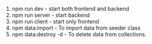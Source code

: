 1. npm run dev - start both frontend and backend
2. npm run server - start backend
3. npm run client - start only frontend
4. npm data:import - To import data from seeder class
5. npm data:destroy -d - To delete data from collections.
